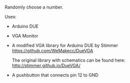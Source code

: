 
Randomly choose a number.

Uses:

- Arduino DUE

- VGA Monitor

- A modified VGA library for Arduino DUE by Stimmer
  https://github.com/WeMakecc/DueVGA

  The original library with schematics can be found here:
  http://stimmer.github.io/DueVGA/
   
- A pushbutton that connects pin 12 to GND

